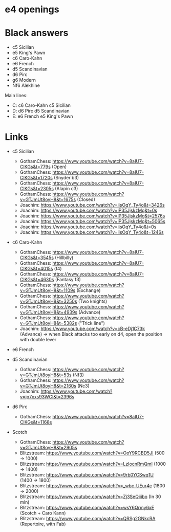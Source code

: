 e4 openings
===========

# Black answers
* c5 Sicilian 
* e5 King's Pawn
* c6 Caro-Kahn
* e6 French
* d5 Scandinavian
* d6 Pirc
* g6 Modern
* Nf6 Alekhine

Main lines:
* C: c6 Caro-Kahn  c5 Sicilian 
* D: d6 Pirc       d5 Scandinavian
* E: e6 French     e5 King's Pawn

# Links
* c5 Sicilian
  * GothamChess: https://www.youtube.com/watch?v=8aIU7-ClKGs&t=779s (Open)
  * GothamChess: https://www.youtube.com/watch?v=8aIU7-ClKGs&t=1720s (Snyder b3)
  * GothamChess: https://www.youtube.com/watch?v=8aIU7-ClKGs&t=2305s (Alapin c3)
  * GothamChess: https://www.youtube.com/watch?v=GTJmUt8oyH8&t=1675s (Closed)
  * Joachim: https://www.youtube.com/watch?v=iisOqY_Ty4o&t=3426s
  * Joachim: https://www.youtube.com/watch?v=lP35JjskzMg&t=0s
  * Joachim: https://www.youtube.com/watch?v=lP35JjskzMg&t=2576s
  * Joachim: https://www.youtube.com/watch?v=lP35JjskzMg&t=5065s
  * Joachim: https://www.youtube.com/watch?v=iisOqY_Ty4o&t=0s
  * Joachim: https://www.youtube.com/watch?v=iisOqY_Ty4o&t=1246s
* c6 Caro-Kahn
  * GothamChess: https://www.youtube.com/watch?v=8aIU7-ClKGs&t=3545s (Hillbilly)
  * GothamChess: https://www.youtube.com/watch?v=8aIU7-ClKGs&t=4015s (f4)
  * GothamChess: https://www.youtube.com/watch?v=8aIU7-ClKGs&t=4630s (Fantasy f3)
  * GothamChess: https://www.youtube.com/watch?v=GTJmUt8oyH8&t=1109s (Exchange)
  * GothamChess: https://www.youtube.com/watch?v=GTJmUt8oyH8&t=3250s (Two knights)
  * GothamChess: https://www.youtube.com/watch?v=GTJmUt8oyH8&t=4939s (Advance)
  * GothamChess: https://www.youtube.com/watch?v=GTJmUt8oyH8&t=5382s ("Trick line")
  * Joachim: https://www.youtube.com/watch?v=cB-eDj1C73k (Advance) -> when Black attacks too early on d4, open the position with double lever
* e6 French
* d5 Scandinavian
  * GothamChess: https://www.youtube.com/watch?v=GTJmUt8oyH8&t=53s (Nf3)
  * GothamChess: https://www.youtube.com/watch?v=GTJmUt8oyH8&t=2160s (Nc3)
  * Joachim: https://www.youtube.com/watch?v=ip7xxs93WCI&t=2396s
* d6 Pirc
  * GothamChess: https://www.youtube.com/watch?v=8aIU7-ClKGs&t=1168s
 
* Scotch
  * GothamChess: https://www.youtube.com/watch?v=GTJmUt8oyH8&t=2905s
  * Blitzstream: https://www.youtube.com/watch?v=OoY9RCBD5JI (500 -> 1000)
  * Blitzstream: https://www.youtube.com/watch?v=LzIocnRmQmI (1000 -> 1400)
  * Blitzstream: https://www.youtube.com/watch?v=9rb0YCSwq1U (1400 -> 1800)
  * Blitzstream: https://www.youtube.com/watch?v=_wbc-UEur4c (1800 -> 2000)
  * Blitzstream: https://www.youtube.com/watch?v=Zj3SeQiiibo (In 30 min)
  * Blitzstream: https://www.youtube.com/watch?v=wsY6Qrmy6xE (Scotch + Caro Kann)
  * Blitzstream: https://www.youtube.com/watch?v=QRSg2GNkcRA (Repertoire, with Fab)
